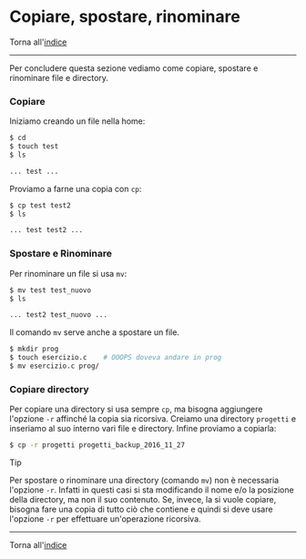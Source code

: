 # Copiare, spostare, rinominare

Torna all'[indice](../toc.md)

---

Per concludere questa sezione vediamo come copiare, spostare e rinominare file e directory.

### Copiare

Iniziamo creando un file nella home:

```bash
$ cd
$ touch test
$ ls

... test ...
```

Proviamo a farne una copia con `cp`:

```bash
$ cp test test2
$ ls

... test test2 ...
```

### Spostare e Rinominare

Per rinominare un file si usa `mv`:

```bash
$ mv test test_nuovo
$ ls

... test2 test_nuovo ...
```

Il comando `mv` serve anche a spostare un file.

```bash
$ mkdir prog
$ touch esercizio.c    # OOOPS doveva andare in prog
$ mv esercizio.c prog/
```

### Copiare directory

Per copiare una directory si usa sempre `cp`, ma bisogna aggiungere l'opzione `-r`
affinché la copia sia ricorsiva. Creiamo una directory `progetti` e inseriamo
al suo interno vari file e directory. Infine proviamo a copiarla:

```bash
$ cp -r progetti progetti_backup_2016_11_27
```

> [!TIP]
> Per spostare o rinominare una directory (comando `mv`) non è necessaria l'opzione `-r`.
> Infatti in questi casi si sta modificando il nome e/o la posizione della directory,
> ma non il suo contenuto. Se, invece, la si vuole copiare, bisogna fare una copia di
> tutto ciò che contiene e quindi si deve usare l'opzione `-r` per effettuare un'operazione ricorsiva.

---

Torna all'[indice](../toc.md)

